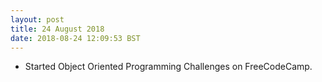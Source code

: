 ```yaml
---
layout: post
title: 24 August 2018 
date: 2018-08-24 12:09:53 BST
---
```

+ Started Object Oriented Programming Challenges on FreeCodeCamp.

